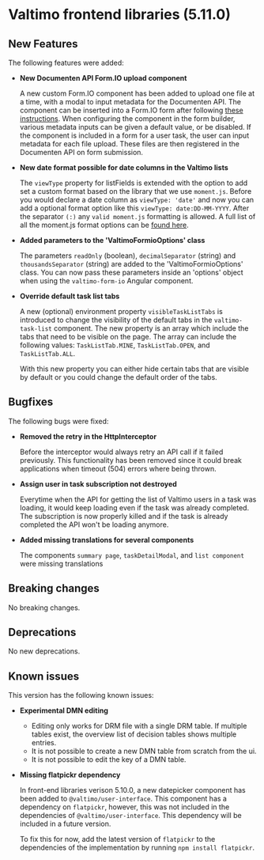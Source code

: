# Valtimo frontend libraries (5.11.0)

## New Features

The following features were added:

*   **New Documenten API Form.IO upload component**

    A new custom Form.IO component has been added to upload one file at a time, with a modal to input metadata for the Documenten API. The component can be inserted into a Form.IO form after following [these instructions](../../../features/zgw/zgw-documents/upload-to-documenten-api-with-metadata.md). When configuring the component in the form builder, various metadata inputs can be given a default value, or be disabled. If the component is included in a form for a user task, the user can input metadata for each file upload. These files are then registered in the Documenten API on form submission.
*   **New date format possible for date columns in the Valtimo lists**

    The `viewType` property for listFields is extended with the option to add set a custom format based on the library that we use `moment.js`. Before you would declare a date column as `viewType: 'date'` and now you can add a optional format option like this `viewType: date:DD-MM-YYYY`. After the separator `(:)` any `valid moment.js` formatting is allowed. A full list of all the moment.js format options can be [found here](https://momentjscom.readthedocs.io/en/latest/moment/04-displaying/01-format/).
*   **Added parameters to the 'ValtimoFormioOptions' class**

    The parameters `readOnly` (boolean), `decimalSeparator` (string) and `thousandsSeparator` (string) are added to the 'ValtimoFormioOptions' class. You can now pass these parameters inside an 'options' object when using the `valtimo-form-io` Angular component.
*   **Override default task list tabs**

    A new (optional) environment property `visibleTaskListTabs` is introduced to change the visibility of the default tabs in the `valtimo-task-list` component. The new property is an array which include the tabs that need to be visible on the page. The array can include the following values: `TaskListTab.MINE`, `TaskListTab.OPEN`, and `TaskListTab.ALL`.

    With this new property you can either hide certain tabs that are visible by default or you could change the default order of the tabs.

## Bugfixes

The following bugs were fixed:

*   **Removed the retry in the HttpInterceptor**

    Before the interceptor would always retry an API call if it failed previously. This functionality has been removed since it could break applications when timeout (504) errors where being thrown.
*   **Assign user in task subscription not destroyed**

    Everytime when the API for getting the list of Valtimo users in a task was loading, it would keep loading even if the task was already completed. The subscription is now properly killed and if the task is already completed the API won't be loading anymore.
*   **Added missing translations for several components**

    The components `summary page`, `taskDetailModal`, and `list component` were missing translations

## Breaking changes

No breaking changes.

## Deprecations

No new deprecations.

## Known issues

This version has the following known issues:

* **Experimental DMN editing**
  * Editing only works for DRM file with a single DRM table. If multiple tables exist, the overview list of decision tables shows multiple entries.
  * It is not possible to create a new DMN table from scratch from the ui.
  * It is not possible to edit the key of a DMN table.
*   **Missing flatpickr dependency**

    In front-end libraries verison 5.10.0, a new datepicker component has been added to `@valtimo/user-interface`. This component has a dependency on `flatpickr`, however, this was not included in the dependencies of `@valtimo/user-interface`. This dependency will be included in a future version.

    To fix this for now, add the latest version of `flatpickr` to the dependencies of the implementation by running `npm install flatpickr`.
